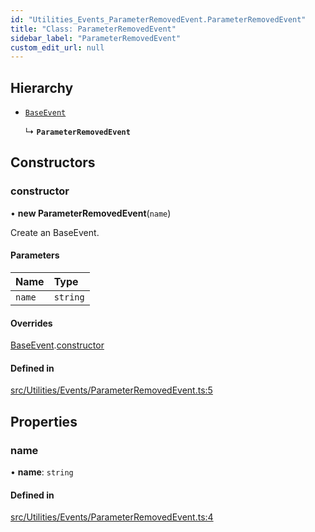 ```yaml
---
id: "Utilities_Events_ParameterRemovedEvent.ParameterRemovedEvent"
title: "Class: ParameterRemovedEvent"
sidebar_label: "ParameterRemovedEvent"
custom_edit_url: null
---
```




## Hierarchy

- [`BaseEvent`](../Utilities_BaseEvent.BaseEvent)

  ↳ **`ParameterRemovedEvent`**

## Constructors

### constructor

• **new ParameterRemovedEvent**(`name`)

Create an BaseEvent.

#### Parameters

| Name | Type |
| :------ | :------ |
| `name` | `string` |

#### Overrides

[BaseEvent](../Utilities_BaseEvent.BaseEvent).[constructor](../Utilities_BaseEvent.BaseEvent#constructor)

#### Defined in

[src/Utilities/Events/ParameterRemovedEvent.ts:5](https://github.com/ZeaInc/zea-engine/blob/d12d3e016/src/Utilities/Events/ParameterRemovedEvent.ts#L5)

## Properties

### name

• **name**: `string`

#### Defined in

[src/Utilities/Events/ParameterRemovedEvent.ts:4](https://github.com/ZeaInc/zea-engine/blob/d12d3e016/src/Utilities/Events/ParameterRemovedEvent.ts#L4)

